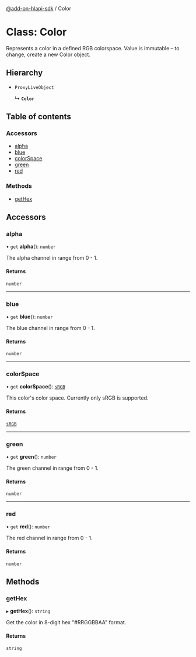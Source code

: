 [@add-on-hlapi-sdk](../overview.md) / Color

# Class: Color

Represents a color in a defined RGB colorspace. Value is immutable – to change, create a new Color object.

## Hierarchy

- `ProxyLiveObject`

  ↳ **`Color`**

## Table of contents

### Accessors

- [alpha](Color.md#alpha)
- [blue](Color.md#blue)
- [colorSpace](Color.md#colorSpace)
- [green](Color.md#green)
- [red](Color.md#red)

### Methods

- [getHex](Color.md#getHex)

## Accessors

### <a id="alpha" name="alpha"></a> alpha

• `get` **alpha**(): `number`

The alpha channel in range from 0 - 1.

#### Returns

`number`

___

### <a id="blue" name="blue"></a> blue

• `get` **blue**(): `number`

The blue channel in range from 0 - 1.

#### Returns

`number`

___

### <a id="colorSpace" name="colorSpace"></a> colorSpace

• `get` **colorSpace**(): [`sRGB`](../enums/ColorSpace.md#sRGB)

This color's color space. Currently only sRGB is supported.

#### Returns

[`sRGB`](../enums/ColorSpace.md#sRGB)

___

### <a id="green" name="green"></a> green

• `get` **green**(): `number`

The green channel in range from 0 - 1.

#### Returns

`number`

___

### <a id="red" name="red"></a> red

• `get` **red**(): `number`

The red channel in range from 0 - 1.

#### Returns

`number`

## Methods

### <a id="getHex" name="getHex"></a> getHex

▸ **getHex**(): `string`

Get the color in 8-digit hex "#RRGGBBAA" format.

#### Returns

`string`

